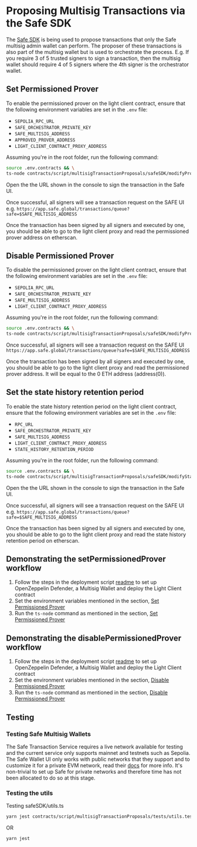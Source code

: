 # Proposing Multisig Transactions via the Safe SDK

The [Safe SDK](https://github.com/safe-global/safe-core-sdk/blob/main/guides/integrating-the-safe-core-sdk.md) is being
used to propose transactions that only the Safe multisig admin wallet can perform. The proposer of these transactions is
also part of the multisig wallet but is used to orchestrate the process. E.g. If you require 3 of 5 trusted signers to
sign a transaction, then the multisig wallet should require 4 of 5 signers where the 4th signer is the orchestrator
wallet.

## Set Permissioned Prover

To enable the permissioned prover on the light client contract, ensure that the following environment variables are set
in the `.env` file:

- `SEPOLIA_RPC_URL`
- `SAFE_ORCHESTRATOR_PRIVATE_KEY`
- `SAFE_MULTISIG_ADDRESS`
- `APPROVED_PROVER_ADDRESS`
- `LIGHT_CLIENT_CONTRACT_PROXY_ADDRESS`

Assuming you're in the root folder, run the following command:

```bash
source .env.contracts && \
ts-node contracts/script/multisigTransactionProposals/safeSDK/modifyProverModeProposal.ts setProver
```

Open the the URL shown in the console to sign the transaction in the Safe UI.

Once successful, all signers will see a transaction request on the SAFE UI e.g.
`https://app.safe.global/transactions/queue?safe=$SAFE_MULTISIG_ADDRESS`

Once the transaction has been signed by all signers and executed by one, you should be able to go to the light client
proxy and read the permissioned prover address on etherscan.

## Disable Permissioned Prover

To disable the permissioned prover on the light client contract, ensure that the following environment variables are set
in the `.env` file:

- `SEPOLIA_RPC_URL`
- `SAFE_ORCHESTRATOR_PRIVATE_KEY`
- `SAFE_MULTISIG_ADDRESS`
- `LIGHT_CLIENT_CONTRACT_PROXY_ADDRESS`

Assuming you're in the root folder, run the following command:

```bash
source .env.contracts && \
ts-node contracts/script/multisigTransactionProposals/safeSDK/modifyProverModeProposal.ts disableProver
```

Once successful, all signers will see a transaction request on the SAFE UI
`https://app.safe.global/transactions/queue?safe=$SAFE_MULTISIG_ADDRESS`

Once the transaction has been signed by all signers and executed by one, you should be able to go to the light client
proxy and read the permissioned prover address. It will be equal to the 0 ETH address (address(0)).

## Set the state history retention period

To enable the state history retention period on the light client contract, ensure that the following environment
variables are set in the `.env` file:

- `RPC_URL`
- `SAFE_ORCHESTRATOR_PRIVATE_KEY`
- `SAFE_MULTISIG_ADDRESS`
- `LIGHT_CLIENT_CONTRACT_PROXY_ADDRESS`
- `STATE_HISTORY_RETENTION_PERIOD`

Assuming you're in the root folder, run the following command:

```bash
source .env.contracts && \
ts-node contracts/script/multisigTransactionProposals/safeSDK/modifyStateHistoryRetentionPeriod.ts
```

Open the the URL shown in the console to sign the transaction in the Safe UI.

Once successful, all signers will see a transaction request on the SAFE UI e.g.
`https://app.safe.global/transactions/queue?safe=$SAFE_MULTISIG_ADDRESS`

Once the transaction has been signed by all signers and executed by one, you should be able to go to the light client
proxy and read the state history retention period on etherscan.

## Demonstrating the setPermissionedProver workflow

1. Follow the steps in the deployment script [readme](../../contracts/script/README.md) to set up OpenZeppelin Defender,
   a Multisig Wallet and deploy the Light Client contract
2. Set the environment variables mentioned in the section, [Set Permissioned Prover](#set-permissioned-prover)
3. Run the `ts-node` command as mentioned in the section, [Set Permissioned Prover](#set-permissioned-prover)

## Demonstrating the disablePermissionedProver workflow

1. Follow the steps in the deployment script [readme](../../contracts/script/README.md) to set up OpenZeppelin Defender,
   a Multisig Wallet and deploy the Light Client contract
2. Set the environment variables mentioned in the section, [Disable Permissioned Prover](#disable-permissioned-prover)
3. Run the `ts-node` command as mentioned in the section, [Disable Permissioned Prover](#disable-permissioned-prover)

## Testing

### Testing Safe Multisig Wallets

The Safe Transaction Service requires a live network available for testing and the current service only supports mainnet
and testnets such as Sepolia. The Safe Wallet UI only works with public networks that they support and to customize it
for a private EVM network, read their [docs](https://help.safe.global/en/articles/40795-supported-networks) for more
info. It's non-trivial to set up Safe for private networks and therefore time has not been allocated to do so at this
stage.

### Testing the utils

Testing safeSDK/utils.ts

```bash
yarn jest contracts/script/multisigTransactionProposals/tests/utils.test.ts
```

OR

```bash
yarn jest
```
